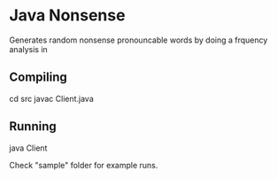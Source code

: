 # Java Nonsense

Generates random nonsense pronouncable words by doing a frquency analysis in 

## Compiling

cd src
javac Client.java

## Running

java Client

Check "sample" folder for example runs.
